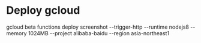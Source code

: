 # Deploy gcloud
gcloud beta functions deploy screenshot --trigger-http --runtime nodejs8 --memory 1024MB --project alibaba-baidu --region asia-northeast1
